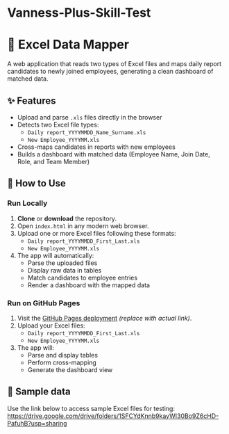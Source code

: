 # Vanness-Plus-Skill-Test
# 📁 Excel Data Mapper

A web application that reads two types of Excel files and maps daily report candidates to newly joined employees, generating a clean dashboard of matched data.

## ✨ Features

- Upload and parse `.xls` files directly in the browser
- Detects two Excel file types:
  - `Daily report_YYYYMMDD_Name_Surname.xls`
  - `New Employee_YYYYMM.xls`
- Cross-maps candidates in reports with new employees
- Builds a dashboard with matched data (Employee Name, Join Date, Role, and Team Member)

## 🚀 How to Use

### Run Locally

1. **Clone** or **download** the repository.
2. Open `index.html` in any modern web browser.
3. Upload one or more Excel files following these formats:
   - `Daily report_YYYYMMDD_First_Last.xls`
   - `New Employee_YYYYMM.xls`
4. The app will automatically:
   - Parse the uploaded files
   - Display raw data in tables
   - Match candidates to employee entries
   - Render a dashboard with the mapped data

### Run on GitHub Pages

1. Visit the [GitHub Pages deployment](#) *(replace with actual link)*.
2. Upload your Excel files:
   - `Daily report_YYYYMMDD_First_Last.xls`
   - `New Employee_YYYYMM.xls`
3. The app will:
   - Parse and display tables
   - Perform cross-mapping
   - Generate the dashboard view

## 📁 Sample data

Use the link below to access sample Excel files for testing: 
https://drive.google.com/drive/folders/1SFCYdKnnb9kayWI30Bo9Z6cHD-PafuhB?usp=sharing